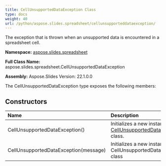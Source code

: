 ```yaml
---
title: CellUnsupportedDataException Class
type: docs
weight: 40
url: /python/aspose.slides.spreadsheet/cellunsupporteddataexception/
---
```


The exception that is thrown when an unsupported data is encountered in a spreadsheet cell.

**Namespace:** [aspose.slides.spreadsheet](/python/aspose.slides.spreadsheet/)

**Full Class Name:** aspose.slides.spreadsheet.CellUnsupportedDataException

**Assembly:**  Aspose.Slides Version: 22.1.0.0

The CellUnsupportedDataException type exposes the following members:
## **Constructors**
|**Name**|**Description**|
| :- | :- |
|CellUnsupportedDataException()|Initializes a new instance of the [CellUnsupportedDataException](/python/aspose.slides.spreadsheet/cellunsupporteddataexception/) class.|
|CellUnsupportedDataException(message)|Initializes a new instance of the CellUnsupportedDataException class|
